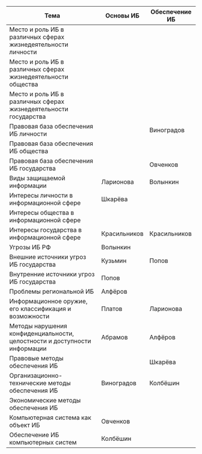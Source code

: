 | Тема | Основы ИБ | Обеспечение ИБ |
| --- | --- | --- |
| Место и роль ИБ в различных сферах жизнедеятельности личности |  |  |
| Место и роль ИБ в различных сферах жизнедеятельности общества |  |  |
| Место и роль ИБ в различных сферах жизнедеятельности государства |  |  |
| Правовая база обеспечения ИБ личности |  | Виноградов |
| Правовая база обеспечения ИБ общества |  |  |
| Правовая база обеспечения ИБ государства |  | Овченков |
| Виды защищаемой информации | Ларионова | Волынкин |
| Интересы личности в информационной сфере | Шкарёва |  |
| Интересы общества в информационной сфере |  |  |
| Интересы государства в информационной сфере | Красильников | Красильников |
| Угрозы ИБ РФ | Волынкин |  |
| Внешние источники угроз ИБ государства | Кузьмин | Попов |
| Внутренние источники угроз ИБ государства | Попов |  |
| Проблемы региональной ИБ | Алфёров |  |
| Информационное оружие, его классификация и возможности | Платов | Ларионова |
| Методы нарушения конфиденциальности, целостности и доступности информации | Абрамов | Алфёров |
| Правовые методы обеспечения ИБ |  | Шкарёва |
| Организационно-технические методы обеспечения ИБ | Виноградов | Колбёшин |
| Экономические методы обеспечения ИБ |  |  |
| Компьютерная система как объект ИБ | Овченков |  |
| Обеспечение ИБ компьютерных систем | Колбёшин |  |
